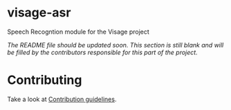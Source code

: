 # visage-asr
Speech Recogntion module for the Visage project

_The README file should be updated soon._
_This section is still blank and will be filled by the contributors responsible for this part of the project._


# Contributing

Take a look at [Contribution guidelines](https://github.com/MIFY-AI/visage-asr/blob/develop/docs/CONTRIBUTING.md).
